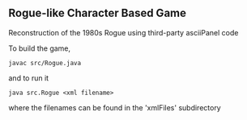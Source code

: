 ## Rogue-like Character Based Game

Reconstruction of the 1980s Rogue using third-party asciiPanel code

To build the game, 

    javac src/Rogue.java 
  
and to run it

    java src.Rogue <xml filename>

where the filenames can be found in the 'xmlFiles' subdirectory
